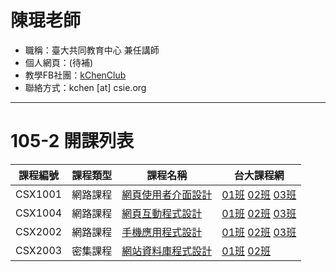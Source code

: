 # 陳琨老師

* 職稱：臺大共同教育中心 兼任講師
* 個人網頁：(待補)
* 教學FB社團：[kChenClub](https://www.facebook.com/groups/kchen.club/)
* 聯絡方式：kchen [at] csie.org

---

# 105-2 開課列表

課程編號 | 課程類型 | 課程名稱 | 台大課程網
:------:|:-------:|---------|--------
CSX1001 | 網路課程 |[網頁使用者介面設計](CSX1001.md)| [01班][CSX100101] [02班][CSX100102] [03班][CSX100103]
CSX1004 | 網路課程 |[網頁互動程式設計](CSX1004.md) | [01班][CSX100401] [02班][CSX100402] [03班][CSX100403]
CSX2002 | 網路課程 |[手機應用程式設計](CSX2002.md)| [01班][CSX200201] [02班][CSX200202] [03班][CSX200203]
CSX2003 | 密集課程 |[網站資料庫程式設計](CSX2003.md)| [01班][CSX200301] [02班][CSX200302]

[CSX100101]: https://nol.ntu.edu.tw/nol/coursesearch/print_table.php?course_id=H03%2001010&class=01&dpt_code=H020&ser_no=82451&semester=105-2&lang=CH
[CSX100102]: https://nol.ntu.edu.tw/nol/coursesearch/print_table.php?course_id=H03%2001010&class=02&dpt_code=H020&ser_no=56518&semester=105-2&lang=CH 
[CSX100103]: https://nol.ntu.edu.tw/nol/coursesearch/print_table.php?course_id=H03%2001010&class=03&dpt_code=H020&ser_no=65468&semester=105-2&lang=CH 

[CSX100401]: https://nol.ntu.edu.tw/nol/coursesearch/print_table.php?course_id=H03%2001040&class=01&dpt_code=H020&ser_no=28044&semester=105-2&lang=CH
[CSX100402]: https://nol.ntu.edu.tw/nol/coursesearch/print_table.php?course_id=H03%2001040&class=02&dpt_code=H020&ser_no=81574&semester=105-2&lang=CH
[CSX100403]: https://nol.ntu.edu.tw/nol/coursesearch/print_table.php?course_id=H03%2001040&class=03&dpt_code=H020&ser_no=82615&semester=105-2&lang=CH

[CSX200201]: https://nol.ntu.edu.tw/nol/coursesearch/print_table.php?course_id=H03%2002020&class=01&dpt_code=H020&ser_no=77932&semester=105-2&lang=CH
[CSX200202]: https://nol.ntu.edu.tw/nol/coursesearch/print_table.php?course_id=H03%2002020&class=02&dpt_code=H020&ser_no=78245&semester=105-2&lang=CH
[CSX200203]: https://nol.ntu.edu.tw/nol/coursesearch/print_table.php?course_id=H03%2002020&class=03&dpt_code=H020&ser_no=37112&semester=105-2&lang=CH

[CSX200301]: https://nol.ntu.edu.tw/nol/coursesearch/print_table.php?course_id=H03%2002030&class=01&dpt_code=H020&ser_no=74472&semester=105-2&lang=CH
[CSX200302]: https://nol.ntu.edu.tw/nol/coursesearch/print_table.php?course_id=H03%2002030&class=02&dpt_code=H020&ser_no=34437&semester=105-2&lang=CH



